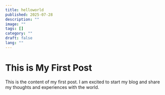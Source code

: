 ```yaml
---
title: helloworld
published: 2025-07-28
description: ""
image: ""
tags: []
category: ""
draft: false
lang: ""
---
```


# This is My First Post

This is the content of my first post. I am excited to start my blog and share my thoughts and experiences with the world.
